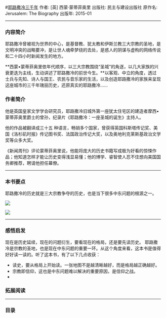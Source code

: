 #[耶路撒冷三千年](https://book.douban.com/subject/25886351/)
作者:  [英] 西蒙·蒙蒂菲奥里
出版社: 民主与建设出版社
原作名: Jerusalem: The Biography
出版年: 2015-01
***
### 内容简介 
耶路撒冷曾被视为世界的中心，是基督教、犹太教和伊斯兰教三大宗教的圣地，是文明冲突的战略要冲，是让世人魂牵梦绕的去处，是惑人的阴谋与虚构的网络传说和二十四小时新闻发生的地方。

**西蒙•蒙蒂菲奥里依年代顺序，以三大宗教围绕“圣城”的角逐，以几大家族的兴衰更迭为主线，生动讲述了耶路撒冷的前世今生。**以客观、中立的角度，透过士兵与先知、诗人与国王、农民与音乐家的生活，以及创造耶路撒冷的家族来呈现这座城市的三千年瑰丽历史，还原真实的耶路撒冷……

### 作者简介 
他是英国皇家文学学会研究员，耶路撒冷旧城外第一座犹太住宅区的建造者摩西•蒙蒂菲奥里爵士的曾孙，纪录片《耶路撒冷：一座圣城的诞生》主持人。

他的作品被翻译成三十五 种语言，畅销多个国家，曾获得英国科斯塔传记奖、美国《洛杉矶时报》传记图书奖、法国政治传记大奖，以及奥地利克莱斯基政治文学奖等众多大奖。

《新闻周刊》评论蒙蒂菲奥里说，他能将庞大的历史书籍写成极为好看的惊悚作品；他知道怎样才能让历史变得浅显易懂；他的博学、睿智使人忍不住想向美国国务卿推荐，聘请他担任幕僚。
***
### 本书要点
耶路撒冷的历史就是三大宗教争夺的历史，也是当下很多中东问题的根源之一。

![](./_image/2017-05-20-13-33-00.jpg)

![](./_image/2017-05-20-13-32-19.jpg)

***
### 感悟启发
现在是历史延续，现在的问题衍生，要看现在的格局，还是要先读历史。
耶路撒冷是宗教的圣地，也是现在中东问题的重要一环。从这个角度来看，这本书是值得好好读一读的。听了这本书，有了以下几点收获：
- 读史，要从格局上开始读。一张地图不是越清晰越好，而是格局越正确越好。
- 宗教即信仰，这也是中东问题难以解决的重要原因，是信仰之战。
- 

### 拓展阅读
***
### 目录
